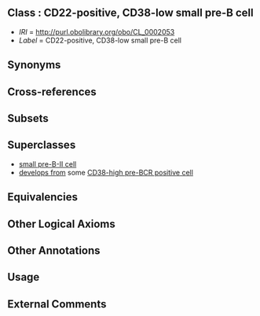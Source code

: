 
## Class : CD22-positive, CD38-low small pre-B cell

 * *IRI* = http://purl.obolibrary.org/obo/CL_0002053
 * *Label* = CD22-positive, CD38-low small pre-B cell

## Synonyms


## Cross-references


## Subsets


## Superclasses

 * [small pre-B-II cell](../../CL/54/CL_0000954.md)
 * [develops from](../../RO/02/RO_0002202.md) some [CD38-high pre-BCR positive cell](../../CL/51/CL_0002051.md)

## Equivalencies


## Other Logical Axioms


## Other Annotations


## Usage


## External Comments

